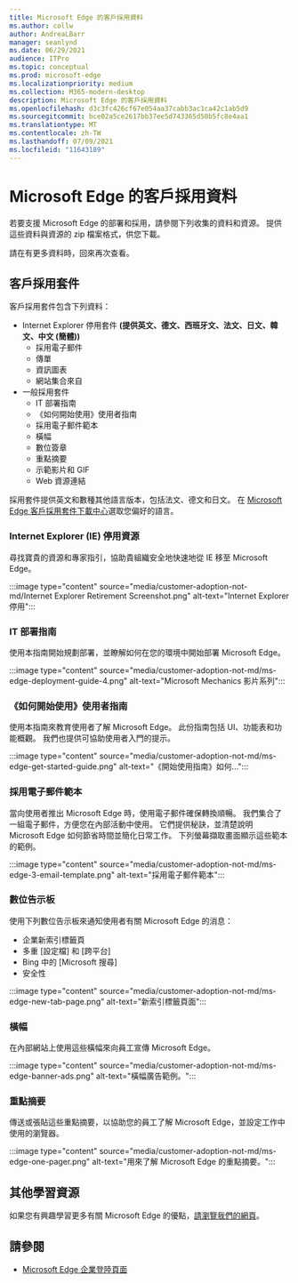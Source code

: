 ```yaml
---
title: Microsoft Edge 的客戶採用資料
ms.author: collw
author: AndreaLBarr
manager: seanlynd
ms.date: 06/29/2021
audience: ITPro
ms.topic: conceptual
ms.prod: microsoft-edge
ms.localizationpriority: medium
ms.collection: M365-modern-desktop
description: Microsoft Edge 的客戶採用資料
ms.openlocfilehash: d3c3fc426cf67e054aa37cabb3ac1ca42c1ab5d9
ms.sourcegitcommit: bce02a5ce2617bb37ee5d743365d50b5fc8e4aa1
ms.translationtype: MT
ms.contentlocale: zh-TW
ms.lasthandoff: 07/09/2021
ms.locfileid: "11643189"
---
```

# <a name="customer-adoption-materials-for-microsoft-edge"></a>Microsoft Edge 的客戶採用資料

若要支援 Microsoft Edge 的部署和採用，請參閱下列收集的資料和資源。 提供這些資料與資源的 zip 檔案格式，供您下載。

請在有更多資料時，回來再次查看。

## <a name="customer-adoption-kit"></a>客戶採用套件

客戶採用套件包含下列資料：
- Internet Explorer 停用套件 **(提供英文、德文、西班牙文、法文、日文、韓文、中文 (簡體))**
    - 採用電子郵件
    - 傳單
    - 資訊圖表
    - 網站集合來自
- 一般採用套件
    - IT 部署指南
    - 《如何開始使用》使用者指南
    - 採用電子郵件範本
    - 橫幅
    - 數位簽章
    - 重點摘要
    - 示範影片和 GIF
    - Web 資源連結

採用套件提供英文和數種其他語言版本，包括法文、德文和日文。 在 [Microsoft Edge 客戶採用套件下載中心](https://www.microsoft.com/download/details.aspx?id=102119)選取您偏好的語言。

### <a name="internet-explorer-ie-retirement-resources"></a>Internet Explorer (IE) 停用資源

尋找寶貴的資源和專家指引，協助貴組織安全地快速地從 IE 移至 Microsoft Edge。

:::image type="content" source="media/customer-adoption-not-md/Internet Explorer Retirement Screenshot.png" alt-text="Internet Explorer 停用":::

### <a name="it-deployment-guide"></a>IT 部署指南

使用本指南開始規劃部署，並瞭解如何在您的環境中開始部署 Microsoft Edge。

:::image type="content" source="media/customer-adoption-not-md/ms-edge-deployment-guide-4.png" alt-text="Microsoft Mechanics 影片系列":::

### <a name="how-to-get-started-user-guide"></a>《如何開始使用》使用者指南

使用本指南來教育使用者了解 Microsoft Edge。 此份指南包括 UI、功能表和功能概觀。 我們也提供可協助使用者入門的提示。

:::image type="content" source="media/customer-adoption-not-md/ms-edge-get-started-guide.png" alt-text="《開始使用指南》如何...":::

### <a name="adoption-email-templates"></a>採用電子郵件範本

當向使用者推出 Microsoft Edge 時，使用電子郵件確保轉換順暢。 我們集合了一組電子郵件，方便您在內部活動中使用。 它們提供秘訣，並清楚說明 Microsoft Edge 如何節省時間並簡化日常工作。 下列螢幕擷取畫面顯示這些範本的範例。

:::image type="content" source="media/customer-adoption-not-md/ms-edge-3-email-template.png" alt-text="採用電子郵件範本":::

### <a name="digital-signage"></a>數位告示板

使用下列數位告示板來通知使用者有關 Microsoft Edge 的消息：

- 企業新索引標籤頁
- 多重 [設定檔] 和 [跨平台]
- Bing 中的 [Microsoft 搜尋]
- 安全性

:::image type="content" source="media/customer-adoption-not-md/ms-edge-new-tab-page.png" alt-text="新索引標籤頁面":::

### <a name="banners"></a>橫幅

在內部網站上使用這些橫幅來向員工宣傳 Microsoft Edge。

:::image type="content" source="media/customer-adoption-not-md/ms-edge-banner-ads.png" alt-text="橫幅廣告範例。":::

### <a name="one-pagers"></a>重點摘要

傳送或張貼這些重點摘要，以協助您的員工了解 Microsoft Edge，並設定工作中使用的瀏覽器。

:::image type="content" source="media/customer-adoption-not-md/ms-edge-one-pager.png" alt-text="用來了解 Microsoft Edge 的重點摘要。":::

## <a name="other-learning-resources"></a>其他學習資源

如果您有興趣學習更多有關 Microsoft Edge 的優點，[請瀏覽我們的網頁](https://www.microsoft.com/edge/business)。

## <a name="see-also"></a>請參閱

- [Microsoft Edge 企業登陸頁面](https://aka.ms/EdgeEnterprise)
